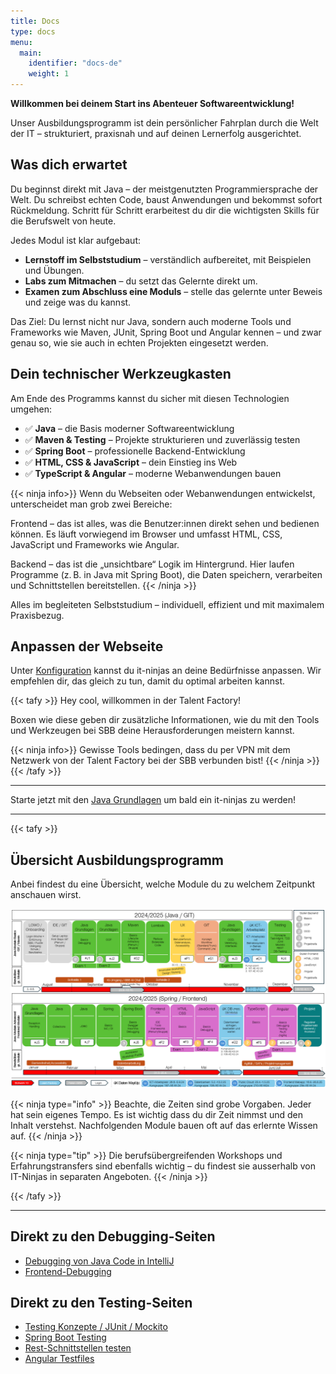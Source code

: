 ```yaml
---
title: Docs
type: docs
menu:
  main:
    identifier: "docs-de"
    weight: 1
---
```


**Willkommen bei deinem Start ins Abenteuer Softwareentwicklung!**

Unser Ausbildungsprogramm ist dein persönlicher Fahrplan durch die Welt der IT – strukturiert, praxisnah und auf deinen Lernerfolg ausgerichtet.

## Was dich erwartet

Du beginnst direkt mit Java – der meistgenutzten Programmiersprache der Welt. Du schreibst echten Code, baust Anwendungen und bekommst sofort Rückmeldung. Schritt für Schritt erarbeitest du dir die wichtigsten Skills für die Berufswelt von heute.

Jedes Modul ist klar aufgebaut:

- **Lernstoff im Selbststudium** – verständlich aufbereitet, mit Beispielen und Übungen.
- **Labs zum Mitmachen** – du setzt das Gelernte direkt um.
- **Examen zum Abschluss eine Moduls** – stelle das gelernte unter Beweis und zeige was du kannst.

Das Ziel: Du lernst nicht nur Java, sondern auch moderne Tools und Frameworks wie Maven, JUnit, Spring Boot und Angular kennen – und zwar genau so, wie sie auch in echten Projekten eingesetzt werden.

## Dein technischer Werkzeugkasten

Am Ende des Programms kannst du sicher mit diesen Technologien umgehen:

- ✅ **Java** – die Basis moderner Softwareentwicklung
- ✅ **Maven & Testing** – Projekte strukturieren und zuverlässig testen
- ✅ **Spring Boot** – professionelle Backend-Entwicklung
- ✅ **HTML, CSS & JavaScript** – dein Einstieg ins Web
- ✅ **TypeScript & Angular** – moderne Webanwendungen bauen

{{< ninja info>}}
Wenn du Webseiten oder Webanwendungen entwickelst, unterscheidet man grob zwei Bereiche:

Frontend – das ist alles, was die Benutzer:innen direkt sehen und bedienen können. Es läuft vorwiegend im Browser und
umfasst HTML, CSS, JavaScript und Frameworks wie Angular.

Backend – das ist die „unsichtbare“ Logik im Hintergrund. Hier laufen Programme (z. B. in Java mit Spring Boot), die
Daten speichern, verarbeiten und Schnittstellen bereitstellen.
{{< /ninja >}}

Alles im begleiteten Selbststudium – individuell, effizient und mit maximalem Praxisbezug.

## Anpassen der Webseite

Unter [Konfiguration](../config/) kannst du it-ninjas an deine Bedürfnisse anpassen. Wir empfehlen dir, das gleich zu tun, damit du optimal arbeiten kannst.

{{< tafy >}}
Hey cool, willkommen in der Talent Factory!

Boxen wie diese geben dir zusätzliche Informationen, wie du mit den Tools und Werkzeugen bei SBB deine Herausforderungen meistern kannst.

{{< ninja info>}}
Gewisse Tools bedingen, dass du per VPN mit dem Netzwerk von der Talent Factory bei der SBB verbunden bist!
{{< /ninja >}}
{{< /tafy >}}

---

Starte jetzt mit den [Java Grundlagen](./02_java/03_java-grundlagen/) um bald ein it-ninjas zu werden!

---

{{< tafy >}}

## Übersicht Ausbildungsprogramm

Anbei findest du eine Übersicht, welche Module du zu welchem Zeitpunkt anschauen wirst.

[![Ausbildungsprogramm Übersicht](../docs/overview/ausbildungsprogramm_uebersicht.png)](../docs/overview/ausbildungsprogramm_uebersicht.png)

{{< ninja type="info" >}}
Beachte, die Zeiten sind grobe Vorgaben. Jeder hat sein eigenes Tempo. Es ist wichtig dass du dir Zeit nimmst und den Inhalt verstehst. Nachfolgenden Module bauen oft auf das erlernte Wissen auf.
{{< /ninja >}}

{{< ninja type="tip" >}}
Die berufsübergreifenden Workshops und Erfahrungstransfers sind ebenfalls wichtig – du findest sie ausserhalb von IT-Ninjas in separaten Angeboten.
{{< /ninja >}}

{{< /tafy >}}

---

## Direkt zu den Debugging-Seiten

- [Debugging von Java Code in IntelliJ](02_java/03_java-grundlagen/09_debugging/)
- [Frontend-Debugging](03_web/03_javascript/24_debugging/)

## Direkt zu den Testing-Seiten

- [Testing Konzepte / JUnit / Mockito](02_java/08_java-testing)
- [Spring Boot Testing](02_java/12_spring-framework/10_spring-boot-testing)
- [Rest-Schnittstellen testen](02_java/12_spring-framework/09_rest-testing/)
- [Angular Testfiles](03_web/06_angular/02_7_unit-test/)
